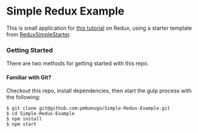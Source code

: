 # Simple Redux Example

This is small application for [this tutorial](https://blog.pusher.com/the-what-and-why-of-redux/) on Redux, using a starter template from [ReduxSimpleStarter](https://github.com/StephenGrider/ReduxSimpleStarter).

### Getting Started ###

There are two methods for getting started with this repo.

#### Familiar with Git? #####
Checkout this repo, install dependencies, then start the gulp process with the following:

```
$ git clone git@github.com:pmbanugo/Simple-Redux-Example.git
$ cd Simple-Redux-Example
$ npm install
$ npm start
```
